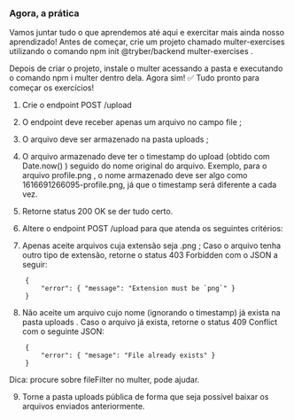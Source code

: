 ### Agora, a prática

Vamos juntar tudo o que aprendemos até aqui e exercitar mais ainda nosso aprendizado!
Antes de começar, crie um projeto chamado multer-exercises utilizando o comando npm init @tryber/backend multer-exercises .

Depois de criar o projeto, instale o multer acessando a pasta e executando o comando npm i multer dentro dela.
Agora sim! ✅ Tudo pronto para começar os exercícios!

1. Crie o endpoint POST /upload

2. O endpoint deve receber apenas um arquivo no campo file ;

3. O arquivo deve ser armazenado na pasta uploads ;

4. O arquivo armazenado deve ter o timestamp do upload (obtido com Date.now() ) seguido do nome original do arquivo. Exemplo, para o arquivo profile.png , o nome armazenado deve ser algo como 1616691266095-profile.png, já que o timestamp será diferente a cada vez.

5. Retorne status 200 OK se der tudo certo.

6. Altere o endpoint POST /upload para que atenda os seguintes critérios:

7. Apenas aceite arquivos cuja extensão seja .png ; Caso o arquivo tenha outro tipo de extensão, retorne o status 403 Forbidden com o JSON a seguir:

```
    {
        "error": { "message": "Extension must be `png`" }
    }
```

8. Não aceite um arquivo cujo nome (ignorando o timestamp) já exista na pasta uploads . Caso o arquivo já exista, retorne o status 409 Conflict com o seguinte JSON:

```
    {
        "error": { "mesage": "File already exists" }
    }
```

Dica: procure sobre fileFilter no multer, pode ajudar.

9. Torne a pasta uploads pública de forma que seja possível baixar os arquivos enviados anteriormente.